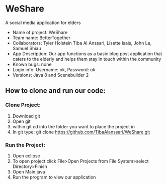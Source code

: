 # WeShare
A social media application for elders

- Name of project: WeShare
- Team name: BetterTogether
- Collaborators: Tyler Holstein Tiba Al Anssari, Lisette Isais, John Le, Samuel Shiau
- App Description: Our app functions as a basic blog post application that caters to the elderly and helps them stay in touch within the community 
- Known bugs: none
- Login info: Username: ok, Password: ok
- Versions: Java 8 and Scenebuilder 2

## How to clone and run our code:
  ### Clone Project:
1. Download git
2. Open git
3. within git cd into the folder you want to place the project in
4. In git type: git clone https://github.com/TibaAlanssari/WeShare.git
  ### Run the Project:
1. Open eclipse
2. To open project click File>Open Projects from File System>select Directory>Finish
3. Open Main.java
4. Run the program to view our application
